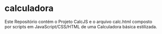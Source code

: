 # calculadora
Este Repositório contém o Projeto CalcJS e o arquivo calc.html composto por scripts em JavaScript/CSS/HTML de uma Calculadora básica estilizada.
